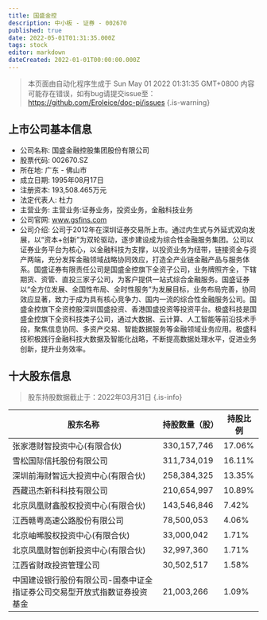 ```yaml
---
title: 国盛金控
description: 中小板 - 证券 - 002670
published: true
date: 2022-05-01T01:31:35.000Z
tags: stock
editor: markdown
dateCreated: 2022-01-01T00:00:00.000Z
---
```


> 本页面由自动化程序生成于 Sun May 01 2022 01:31:35 GMT+0800
> 内容可能存在错误，如有bug请提交issue至：https://github.com/Eroleice/doc-pi/issues
{.is-warning}

## 上市公司基本信息
- 公司名称: 国盛金融控股集团股份有限公司
- 股票代码: 002670.SZ
- 所在地: 广东 - 佛山市
- 成立日期: 1995年08月17日
- 注册资本: 193,508.465万元
- 法定代表人: 杜力
- 主营业务: 主营业务:证券业务，投资业务，金融科技业务
- 公司官网: www.gsfins.com
- 公司介绍: 公司于2012年在深圳证券交易所上市。通过内生式与外延式双向发展，以“资本+创新”为双轮驱动，逐步建设成为综合性金融服务集团。公司以证券业务平台为核心，以金融科技为支撑，以投资业务为纽带，链接资金与资产两端，充分发挥金融领域战略协同效应，打造全产业链金融产品与服务体系。国盛证券有限责任公司是国盛金控旗下全资子公司，业务牌照齐全，下辖期货、资管、直投三家子公司，为客户提供一站式综合金融服务。国盛证券以“全方位发展、全国性布局、全时性服务”为发展目标，业务布局完善，协同效应显著，致力于成为具有核心竞争力、国内一流的综合性金融服务公司。国盛金控旗下全资控股深圳国盛投资、香港国盛投资等投资平台。极盛科技是国盛金控旗下全资科技类子公司，通过大数据、云计算、人工智能等前沿技术手段，聚焦信息协同、多资产交易、智能数据服务等金融领域业务应用。极盛科技积极践行金融科技大数据及智能化战略，不断提高数据处理水平，促进业务创新，提升业务效率。


## 十大股东信息
> 股东持股数据截止于：2022年03月31日
{.is-info}

| 股东名称 | 持股数量（股） | 持股比例 |
| --- | --- | --- |
| 张家港财智投资中心(有限合伙) | 330,157,746 | 17.06% |
| 雪松国际信托股份有限公司 | 311,734,019 | 16.11% |
| 深圳前海财智远大投资中心(有限合伙) | 258,384,325 | 13.35% |
| 西藏迅杰新科科技有限公司 | 210,654,997 | 10.89% |
| 北京凤凰财鑫股权投资中心(有限合伙) | 143,546,846 | 7.42% |
| 江西赣粤高速公路股份有限公司 | 78,500,053 | 4.06% |
| 北京岫晞股权投资中心(有限合伙) | 33,000,042 | 1.71% |
| 北京凤凰财智创新投资中心(有限合伙) | 32,997,360 | 1.71% |
| 江西省财政投资管理公司 | 30,502,517 | 1.58% |
| 中国建设银行股份有限公司-国泰中证全指证券公司交易型开放式指数证券投资基金 | 21,003,266 | 1.09% |




